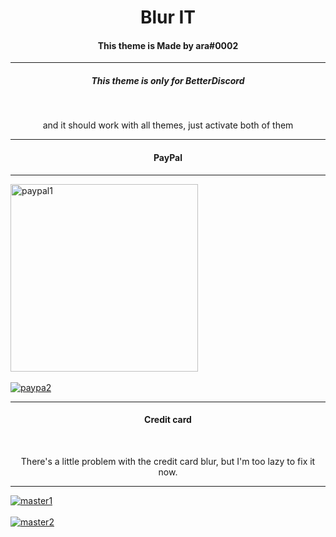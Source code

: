 <h1 align=center>Blur IT</h1>

<h4 align=center>This theme is Made by ara#0002</h4>
<hr>

<h5 align=center>This theme is only for BetterDiscord</h5><br>
<p align=center>and it should work with all themes, just activate both of them<p>

<hr>
<h4 align=center>PayPal</h4>
<hr>
<a href="https://gifyu.com/image/1bmG"><img src="https://s6.gifyu.com/images/F36N64sg.gif" width="300px" alt="paypal1"/></a><br>
<br>
<a href="https://gifyu.com/image/1b7v"><img src="https://s6.gifyu.com/images/NkbNxyVJ.gif" alt="paypa2"/></a> <br>
<hr>
<h4 align=center>Credit card</h4><br>
<p align=center>There's a little problem with the credit card blur, but I'm too lazy to fix it now.</p>
<hr>
<a href="https://gifyu.com/image/1bdb"><img src="https://s6.gifyu.com/images/Vk4htkxC.gif" alt="master1"/></a><br>
<br>
<a href="https://gifyu.com/image/1bdf"><img src="https://s6.gifyu.com/images/6Drt8Oof.gif" alt="master2"/></a>
